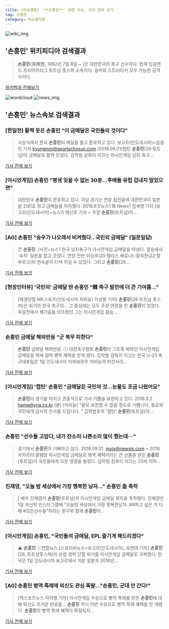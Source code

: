 ```yaml
---
title: (이슈클립) '**손흥민**' 관련 이슈, 기사 모아 보기
tag: 손흥민
category: 이슈클리핑
---
```

![wiki_img](https://user-images.githubusercontent.com/42597476/44503234-41136a80-a6d0-11e8-9071-6fc6418eafe4.png)
## **'**손흥민**'** 위키피디아 검색결과
>**손흥민**(孫興慜, 1992년 7월 8일 ~ )은 대한민국의 축구 선수이다. 현재 잉글랜드 프리미어리그 토트넘 홋스퍼 소속이다. 윙어와 스트라이커 모두 가능한 공격수이다.

<a href="https://ko.wikipedia.org/wiki/손흥민" target="_blank">위키백과 전체보기</a>

![wordcloud](https://s3.ap-northeast-2.amazonaws.com/lyrics101-wordcloud/2018-09-02-1535820175.png)
![news_img](https://user-images.githubusercontent.com/42597476/44507050-1206f400-a6e4-11e8-8d98-7ffbfebb353f.png)
## **'**손흥민**'** 뉴스속보 검색결과
### [한일전] 활짝 웃은 **손흥민** "이 금메달은 국민들의 것이다"

>시상식에서 한국 **손흥민**이 메달을 들고 환호하고 있다. 보고르(인도네시아)=김경민 기자 kyungmin@sportschosun.com /2018.09.01/캡틴 **손흥민**(26·토트넘)이 금메달로 활짝 웃었다. 김학범 감독이 이끄는 아시안게임 남자 축구...

<a href="http://sports.chosun.com/news/ntype.htm?id=201809020100009090000578&servicedate=20180902" target="_blank">기사 전체 보기</a>

### [아시안게임] **손흥민** "평생 잊을 수 없는 30분…후배들 유럽 겁내지 말았으면"

>대한민국 **손흥민**이 환호하고 있다. 이날 경기는 연장 접전끝에 대한민국이 일본을 2대1로 꺾고 금메달을 차지했다. 2018.9.1/뉴스1 © News1 임세영 기자 (보고르(인도네시아)=뉴스1) 맹선호 기자 = 주장 **손흥민**(토트넘)이...

<a href="http://news1.kr/articles/?3414895" target="_blank">기사 전체 보기</a>

### [AG] **손흥민** "승우가 나오래서 비켜줬다.. 국민의 금메달" (일문일답)

>건 **손흥민**. /사진=뉴스1 한국 남자축구가 아시안게임 금메달을 따냈다. 결승에서 '숙적' 일본을 잡고 웃었다. 연장 전반 이승우(20·헬라스 베로나)-황희찬(22·함부르크)의 연속골이 터져 이길 수 있었다. 그리고 **손흥민**(26...

<a href="http://star.mt.co.kr/stview.php?no=2018090113000631938" target="_blank">기사 전체 보기</a>

### [현장인터뷰] ‘국민의’ 금메달 딴 **손흥민** “韓 축구 발전에 더 큰 기여를...”

>[매경닷컴 MK스포츠(인도네시아 치비농) 이상철 기자] **손흥민**(26·토트넘 홋스퍼)은 위기의 한국 축구의... 그 중심에는 모두 주장 완장을 찬 **손흥민**이 있었다. 독일전에서 쐐기골을 터뜨렸던 그는 아시안게임 결승...

<a href="http://sports.mk.co.kr/view.php?year=2018&no=551574" target="_blank">기사 전체 보기</a>

### **손흥민** 금메달 해외반응 “군 복무 피한다”

>**손흥민** 금메달 해외반응. ⓒ 대한축구협회 **손흥민**이 그토록 바라던 아시안게임 금메달을 목에 걸며 병역 혜택을 받게 됐다. 김학범 감독이 이끄는 한국 U-23 축구대표팀은 1일 인도네시아 자와바랏주 치비농의 파칸사리...

<a href="http://www.dailian.co.kr/news/view/736627/?sc=naver" target="_blank">기사 전체 보기</a>

### [아시안게임] '캡틴' **손흥민** "금메달은 국민의 것…눈물도 조금 나왔어요"

>**손흥민**이 경기를 마치고 관중석으로 가서 기쁨을 표현하고 있다. 2018.9.2 hama@yna.co.kr (끝) (치비농[ "말로 표현할 수 없을 정도로 기쁩니다. 동료와 국민에게 감사의 인사를 드립니다. " 김학범호의 '캡틴' **손흥민**(토트넘)이...

<a href="http://app.yonhapnews.co.kr/YNA/Basic/SNS/r.aspx?c=AKR20180902001300007&did=1195m" target="_blank">기사 전체 보기</a>

### **손흥민** "선수들 고맙다, 내가 잔소리·나쁜소리 많이 했는데···"

>경기에서 **손흥민**이 기뻐하고 있다. 2018.09.01. myjs@newsis.com = 2018 자카르타·팔렘방 아시안게임 금메달로 병역 혜택이라는 큰 선물을 받은 **손흥민**(토트넘)이 국민들에게 모든 영광을 돌렸다. 김학범 감독이 이끄는 23세 이하...

<a href="http://www.newsis.com/view/?id=NISX20180902_0000406713&cID=10503&pID=10500" target="_blank">기사 전체 보기</a>

### 진재영, "오늘 밤 세상에서 가장 행복한 남자..." **손흥민** 金 축하

>[ 배우 진재영이 **손흥민**(토트넘)의 아시안게임 금메달 획득을 축하했다. 진재영은 1일 자신의 인스타그램에 "오늘밤 세상에서 가장 행복한남자..##하고 싶은 거 다해 #모든선수들"이라는 문구와 함께 **손흥민**이...

<a href="http://www.mydaily.co.kr/new_yk/html/read.php?newsid=201809020132979136&ext=na" target="_blank">기사 전체 보기</a>

### [아시안게임] **손흥민**, "국민들의 금메달, EPL 즐기게 해드리겠다"

>▲ **손흥민** ⓒ연합뉴스 [스포티비뉴스=보고르(인도네시아), 유현태 기자] **손흥민**(26, 토트넘홋스퍼)이 유렵 경력 단절 위기를 아시안게임 금메달로 극복했다. 한국은 1일 인도네시아 보고르에서 치른 일본과 2018년...

<a href="http://www.spotvnews.co.kr/?mod=news&act=articleView&idxno=234418" target="_blank">기사 전체 보기</a>

### [AG] **손흥민** 병역 특례에 외신도 관심 폭발…"**손흥민**, 군대 안 간다!"

>[엑스포츠뉴스 이덕행 기자] 아시안게임 우승으로 병역 특례를 받은 **손흥민**에 대해 외신도 뜨거운 반응을... **손흥민** 역시 이번 우승으로 병역 특례 혜택을 받 게됐다.   **손흥민**의 병역 특례 혜택이 확정되자...

<a href="http://www.xportsnews.com/?ac=article_view&entry_id=1014419" target="_blank">기사 전체 보기</a>


